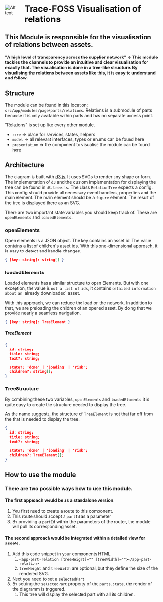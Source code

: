<div style="display: flex; justify-items: center;">

![Alt text](https://github.com/eclipse-tractusx/traceability-foss/blob/main/frontend/src/assets/images/logo.svg?raw=true)

<h1 style="margin: 10px 0 0 10px">Trace-FOSS Visualisation of relations</h1>

</div>

<h2>This Module is responsible for the visualisation of relations between assets.</h2>
<h4>"A high level of transparency across the supplier network" -> This module tackles the channels to provide an
intuitive and clear visualisation for exactly that.
The visualisation is done in a tree-like structure. By visualising the relations between assets like this,
it is easy to understand and follow.

## Structure

The module can be found in this location: `src/app/modules/page/parts/relations`.
Relations is a submodule of parts because it is only available within parts and has no separate access point.

"Relations" is set up like every other module.

- `core` => place for services, states, helpers
- `model` => all relevant interfaces, types or enums can be found here
- `presentation` => the component to visualise the module can be found here

## Architecture

The diagram is built with [d3.js](https://github.com/d3/d3). It uses SVGs to render any shape or form.
The implementation of `d3` and the custom implementation for displaying the tree can be found in `d3.tree.ts`.
The class `RelationTree` expects a config. This config should provide all necessary event handlers, properties and the
main element.
The main element should be a `figure` element. The result of the tree is displayed there as an SVG.

There are two important state variables you should keep track of. These are `openElements` and `loadedElements`.

### openElements

Open elements is a JSON object. The key contains an asset id. The value contains a list of children's asset ids.
With this one-dimensional approach, it is easy to detect and handle changes.

```JSON
{ [key: string]: string[] }
```

### loadedElements

Loaded elements has a similar structure to open Elements. But with one exception,
the value is `not a list of ids`, it contains `detailed information about an `already downloaded` asset.

With this approach, we can reduce the load on the network.
In addition to that, we are preloading the children of an opened asset. By doing that we provide nearly a seamless
navigation.

```JSON
{ [key: string]: TreeElement }
```

##### TreeElement

```JSON
{
  id: string;
  title: string;
  text?: string;

  state?: 'done' | 'loading' | 'risk';
  children?: string[];
}
```

### TreeStructure

By combining these two variables, `openElements` and `loadedElements` it is quite easy to create the structure needed to
display the tree.

As the name suggests, the structure of `TreeElement` is not that far off from the that is needed to display the tree.

```JSON
{
  id: string;
  title: string;
  text?: string;

  state?: 'done' | 'loading' | 'risk';
  children?: TreeElement[];
}
```

## How to use the module

### There are two possible ways how to use this module.

#### The first approach would be as a standalone version.

1. You first need to create a route to this component.
2. This route should accept a `partId` as a parameter
3. By providing a `partId` within the parameters of the router, the module will pull its corresponding asset.

#### The second approach would be integrated within a detailed view for assets.

1. Add this code snippet in your components HTML
   1. `<app-part-relation [treeHeight]="" [treeWidth]=""></app-part-relation>`
   2. `treeHeight` and `treeWidth` are optional, but they define the size of the rendered SVG.
2. Next you need to set a `selectedPart`
3. By setting the `selectedPart` property of the `parts.state`, the render of the diagramm is triggered.
   1. This tree will display the selected part with all its children.
